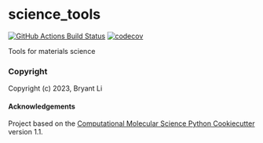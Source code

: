 science_tools
==============================
[//]: # (Badges)
[![GitHub Actions Build Status](https://github.com/REPLACE_WITH_OWNER_ACCOUNT/science_tools/workflows/CI/badge.svg)](https://github.com/REPLACE_WITH_OWNER_ACCOUNT/science_tools/actions?query=workflow%3ACI)
[![codecov](https://codecov.io/gh/REPLACE_WITH_OWNER_ACCOUNT/science_tools/branch/main/graph/badge.svg)](https://codecov.io/gh/REPLACE_WITH_OWNER_ACCOUNT/science_tools/branch/main)


Tools for materials science 

### Copyright

Copyright (c) 2023, Bryant Li


#### Acknowledgements
 
Project based on the 
[Computational Molecular Science Python Cookiecutter](https://github.com/molssi/cookiecutter-cms) version 1.1.
